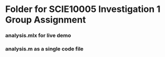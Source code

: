 # Folder for SCIE10005 Investigation 1 Group Assignment

### analysis.mlx for live demo
### analysis.m as a single code file

##

